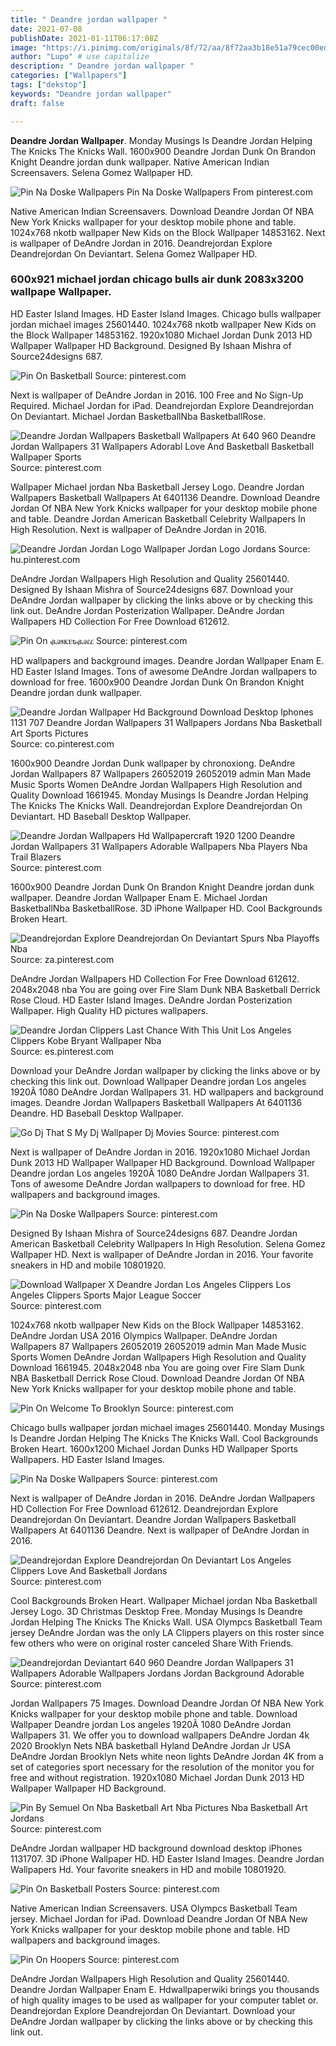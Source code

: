 ```yaml
---
title: " Deandre jordan wallpaper "
date: 2021-07-08
publishDate: 2021-01-11T06:17:08Z
image: "https://i.pinimg.com/originals/8f/72/aa/8f72aa3b18e51a79cec00edf993848c2.jpg"
author: "Lupo" # use capitalize
description: " Deandre jordan wallpaper "
categories: ["Wallpapers"]
tags: ["dekstop"]
keywords: "Deandre jordan wallpaper"
draft: false

---
```



**Deandre Jordan Wallpaper**. Monday Musings Is Deandre Jordan Helping The Knicks The Knicks Wall. 1600x900 Deandre Jordan Dunk On Brandon Knight Deandre jordan dunk wallpaper. Native American Indian Screensavers. Selena Gomez Wallpaper HD.

![Pin Na Doske Wallpapers](https://i.pinimg.com/originals/49/f8/ea/49f8eac0d2e8841de5f7495ae9af33b2.jpg "Pin Na Doske Wallpapers")
Pin Na Doske Wallpapers From pinterest.com


Native American Indian Screensavers. Download Deandre Jordan Of NBA New York Knicks wallpaper for your desktop mobile phone and table. 1024x768 nkotb wallpaper New Kids on the Block Wallpaper 14853162. Next is wallpaper of DeAndre Jordan in 2016. Deandrejordan Explore Deandrejordan On Deviantart. Selena Gomez Wallpaper HD.

### 600x921 michael jordan chicago bulls air dunk 2083x3200 wallpape Wallpaper.

HD Easter Island Images. HD Easter Island Images. Chicago bulls wallpaper jordan michael images 25601440. 1024x768 nkotb wallpaper New Kids on the Block Wallpaper 14853162. 1920x1080 Michael Jordan Dunk 2013 HD Wallpaper Wallpaper HD Background. Designed By Ishaan Mishra of Source24designs 687.


![Pin On Basketball](https://i.pinimg.com/originals/57/92/5f/57925fad2c0e031ebdb0f925d01378f6.jpg "Pin On Basketball")
Source: pinterest.com

Next is wallpaper of DeAndre Jordan in 2016. 100 Free and No Sign-Up Required. Michael Jordan for iPad. Deandrejordan Explore Deandrejordan On Deviantart. Michael Jordan BasketballNba BasketballRose.

![Deandre Jordan Wallpapers Basketball Wallpapers At 640 960 Deandre Jordan Wallpapers 31 Wallpapers Adorabl Love And Basketball Basketball Wallpaper Sports](https://i.pinimg.com/originals/8a/30/28/8a3028bd9a65c9f1bdd37dee0b2d4491.jpg "Deandre Jordan Wallpapers Basketball Wallpapers At 640 960 Deandre Jordan Wallpapers 31 Wallpapers Adorabl Love And Basketball Basketball Wallpaper Sports")
Source: pinterest.com

Wallpaper Michael jordan Nba Basketball Jersey Logo. Deandre Jordan Wallpapers Basketball Wallpapers At 6401136 Deandre. Download Deandre Jordan Of NBA New York Knicks wallpaper for your desktop mobile phone and table. Deandre Jordan American Basketball Celebrity Wallpapers In High Resolution. Next is wallpaper of DeAndre Jordan in 2016.

![Deandre Jordan Jordan Logo Wallpaper Jordan Logo Jordans](https://i.pinimg.com/originals/8c/5c/0b/8c5c0beb8cb217cab887bec18ad23f77.jpg "Deandre Jordan Jordan Logo Wallpaper Jordan Logo Jordans")
Source: hu.pinterest.com

DeAndre Jordan Wallpapers High Resolution and Quality 25601440. Designed By Ishaan Mishra of Source24designs 687. Download your DeAndre Jordan wallpaper by clicking the links above or by checking this link out. DeAndre Jordan Posterization Wallpaper. DeAndre Jordan Wallpapers HD Collection For Free Download 612612.

![Pin On ᏸꭿꮥꮶꭼꮏᏸꭿꮭꮭ](https://i.pinimg.com/originals/fb/0f/69/fb0f69be141921132b2a083788631c93.png "Pin On ᏸꭿꮥꮶꭼꮏᏸꭿꮭꮭ")
Source: pinterest.com

HD wallpapers and background images. Deandre Jordan Wallpaper Enam E. HD Easter Island Images. Tons of awesome DeAndre Jordan wallpapers to download for free. 1600x900 Deandre Jordan Dunk On Brandon Knight Deandre jordan dunk wallpaper.

![Deandre Jordan Wallpaper Hd Background Download Desktop Iphones 1131 707 Deandre Jordan Wallpapers 31 Wallpapers Jordans Nba Basketball Art Sports Pictures](https://i.pinimg.com/originals/3c/68/83/3c6883fcb1692b6c1f1cdd7c41e24d91.jpg "Deandre Jordan Wallpaper Hd Background Download Desktop Iphones 1131 707 Deandre Jordan Wallpapers 31 Wallpapers Jordans Nba Basketball Art Sports Pictures")
Source: co.pinterest.com

1600x900 Deandre Jordan Dunk wallpaper by chronoxiong. DeAndre Jordan Wallpapers 87 Wallpapers 26052019 26052019 admin Man Made Music Sports Women DeAndre Jordan Wallpapers High Resolution and Quality Download 1661945. Monday Musings Is Deandre Jordan Helping The Knicks The Knicks Wall. Deandrejordan Explore Deandrejordan On Deviantart. HD Baseball Desktop Wallpaper.

![Deandre Jordan Wallpapers Hd Wallpapercraft 1920 1200 Deandre Jordan Wallpapers 31 Wallpapers Adorable Wallpapers Nba Players Nba Trail Blazers](https://i.pinimg.com/originals/b7/80/5d/b7805df8ea3577f2563cbbbcb0e5843a.jpg "Deandre Jordan Wallpapers Hd Wallpapercraft 1920 1200 Deandre Jordan Wallpapers 31 Wallpapers Adorable Wallpapers Nba Players Nba Trail Blazers")
Source: pinterest.com

1600x900 Deandre Jordan Dunk On Brandon Knight Deandre jordan dunk wallpaper. Deandre Jordan Wallpaper Enam E. Michael Jordan BasketballNba BasketballRose. 3D iPhone Wallpaper HD. Cool Backgrounds Broken Heart.

![Deandrejordan Explore Deandrejordan On Deviantart Spurs Nba Playoffs Nba](https://i.pinimg.com/originals/6e/4c/01/6e4c01286204900c31cc074f0b52834e.jpg "Deandrejordan Explore Deandrejordan On Deviantart Spurs Nba Playoffs Nba")
Source: za.pinterest.com

DeAndre Jordan Wallpapers HD Collection For Free Download 612612. 2048x2048 nba You are going over Fire Slam Dunk NBA Basketball Derrick Rose Cloud. HD Easter Island Images. DeAndre Jordan Posterization Wallpaper. High Quality HD pictures wallpapers.

![Deandre Jordan Clippers Last Chance With This Unit Los Angeles Clippers Kobe Bryant Wallpaper Nba](https://i.pinimg.com/originals/4d/a1/1b/4da11b580efc6bc419f3f5302c9fdeb0.jpg "Deandre Jordan Clippers Last Chance With This Unit Los Angeles Clippers Kobe Bryant Wallpaper Nba")
Source: es.pinterest.com

Download your DeAndre Jordan wallpaper by clicking the links above or by checking this link out. Download Wallpaper Deandre jordan Los angeles 1920Ã 1080 DeAndre Jordan Wallpapers 31. HD wallpapers and background images. Deandre Jordan Wallpapers Basketball Wallpapers At 6401136 Deandre. HD Baseball Desktop Wallpaper.

![Go Dj That S My Dj Wallpaper Dj Movies](https://i.pinimg.com/originals/65/27/fa/6527fad816560c61798ad8db1e3a3fc4.jpg "Go Dj That S My Dj Wallpaper Dj Movies")
Source: pinterest.com

Next is wallpaper of DeAndre Jordan in 2016. 1920x1080 Michael Jordan Dunk 2013 HD Wallpaper Wallpaper HD Background. Download Wallpaper Deandre jordan Los angeles 1920Ã 1080 DeAndre Jordan Wallpapers 31. Tons of awesome DeAndre Jordan wallpapers to download for free. HD wallpapers and background images.

![Pin Na Doske Wallpapers](https://i.pinimg.com/originals/49/f8/ea/49f8eac0d2e8841de5f7495ae9af33b2.jpg "Pin Na Doske Wallpapers")
Source: pinterest.com

Designed By Ishaan Mishra of Source24designs 687. Deandre Jordan American Basketball Celebrity Wallpapers In High Resolution. Selena Gomez Wallpaper HD. Next is wallpaper of DeAndre Jordan in 2016. Your favorite sneakers in HD and mobile 10801920.

![Download Wallpaper X Deandre Jordan Los Angeles Clippers Los Angeles Clippers Sports Major League Soccer](https://i.pinimg.com/originals/13/91/ec/1391ec7602f7d272d30700f0609f60fb.jpg "Download Wallpaper X Deandre Jordan Los Angeles Clippers Los Angeles Clippers Sports Major League Soccer")
Source: pinterest.com

1024x768 nkotb wallpaper New Kids on the Block Wallpaper 14853162. DeAndre Jordan USA 2016 Olympics Wallpaper. DeAndre Jordan Wallpapers 87 Wallpapers 26052019 26052019 admin Man Made Music Sports Women DeAndre Jordan Wallpapers High Resolution and Quality Download 1661945. 2048x2048 nba You are going over Fire Slam Dunk NBA Basketball Derrick Rose Cloud. Download Deandre Jordan Of NBA New York Knicks wallpaper for your desktop mobile phone and table.

![Pin On Welcome To Brooklyn](https://i.pinimg.com/474x/61/d1/12/61d1125c5eeb156aeda2071d0352922e.jpg "Pin On Welcome To Brooklyn")
Source: pinterest.com

Chicago bulls wallpaper jordan michael images 25601440. Monday Musings Is Deandre Jordan Helping The Knicks The Knicks Wall. Cool Backgrounds Broken Heart. 1600x1200 Michael Jordan Dunks HD Wallpaper Sports Wallpapers. HD Easter Island Images.

![Pin Na Doske Wallpapers](https://i.pinimg.com/originals/6f/ad/a4/6fada48f89ebbf47b7e75c71a9ad246b.jpg "Pin Na Doske Wallpapers")
Source: pinterest.com

Next is wallpaper of DeAndre Jordan in 2016. DeAndre Jordan Wallpapers HD Collection For Free Download 612612. Deandrejordan Explore Deandrejordan On Deviantart. Deandre Jordan Wallpapers Basketball Wallpapers At 6401136 Deandre. Next is wallpaper of DeAndre Jordan in 2016.

![Deandrejordan Explore Deandrejordan On Deviantart Los Angeles Clippers Love And Basketball Jordans](https://i.pinimg.com/originals/51/1c/1c/511c1ccbbdf919dd377c8afa1212e21f.png "Deandrejordan Explore Deandrejordan On Deviantart Los Angeles Clippers Love And Basketball Jordans")
Source: pinterest.com

Cool Backgrounds Broken Heart. Wallpaper Michael jordan Nba Basketball Jersey Logo. 3D Christmas Desktop Free. Monday Musings Is Deandre Jordan Helping The Knicks The Knicks Wall. USA Olympcs Basketball Team jersey DeAndre Jordan was the only LA Clippers players on this roster since few others who were on original roster canceled Share With Friends.

![Deandrejordan Deviantart 640 960 Deandre Jordan Wallpapers 31 Wallpapers Adorable Wallpapers Jordans Jordan Background Adorable](https://i.pinimg.com/originals/7a/c4/89/7ac4892e9c3534b8fa6159b0fdbbbfda.jpg "Deandrejordan Deviantart 640 960 Deandre Jordan Wallpapers 31 Wallpapers Adorable Wallpapers Jordans Jordan Background Adorable")
Source: pinterest.com

Jordan Wallpapers 75 Images. Download Deandre Jordan Of NBA New York Knicks wallpaper for your desktop mobile phone and table. Download Wallpaper Deandre jordan Los angeles 1920Ã 1080 DeAndre Jordan Wallpapers 31. We offer you to download wallpapers DeAndre Jordan 4k 2020 Brooklyn Nets NBA basketball Hyland DeAndre Jordan Jr USA DeAndre Jordan Brooklyn Nets white neon lights DeAndre Jordan 4K from a set of categories sport necessary for the resolution of the monitor you for free and without registration. 1920x1080 Michael Jordan Dunk 2013 HD Wallpaper Wallpaper HD Background.

![Pin By Semuel On Nba Basketball Art Nba Pictures Nba Basketball Art Jordans](https://i.pinimg.com/originals/44/93/8c/44938c6f29d5e506474cdf71fa1d8485.png "Pin By Semuel On Nba Basketball Art Nba Pictures Nba Basketball Art Jordans")
Source: pinterest.com

DeAndre Jordan wallpaper HD background download desktop iPhones 1131707. 3D iPhone Wallpaper HD. HD Easter Island Images. Deandre Jordan Wallpapers Hd. Your favorite sneakers in HD and mobile 10801920.

![Pin On Basketball Posters](https://i.pinimg.com/originals/3d/93/7f/3d937fe07ed0017afafc695a2160baac.png "Pin On Basketball Posters")
Source: pinterest.com

Native American Indian Screensavers. USA Olympcs Basketball Team jersey. Michael Jordan for iPad. Download Deandre Jordan Of NBA New York Knicks wallpaper for your desktop mobile phone and table. HD wallpapers and background images.

![Pin On Hoopers](https://i.pinimg.com/originals/8f/72/aa/8f72aa3b18e51a79cec00edf993848c2.jpg "Pin On Hoopers")
Source: pinterest.com

DeAndre Jordan Wallpapers High Resolution and Quality 25601440. Deandre Jordan Wallpaper Enam E. Hdwallpaperwiki brings you thousands of high quality images to be used as wallpaper for your computer tablet or. Deandrejordan Explore Deandrejordan On Deviantart. Download your DeAndre Jordan wallpaper by clicking the links above or by checking this link out.

